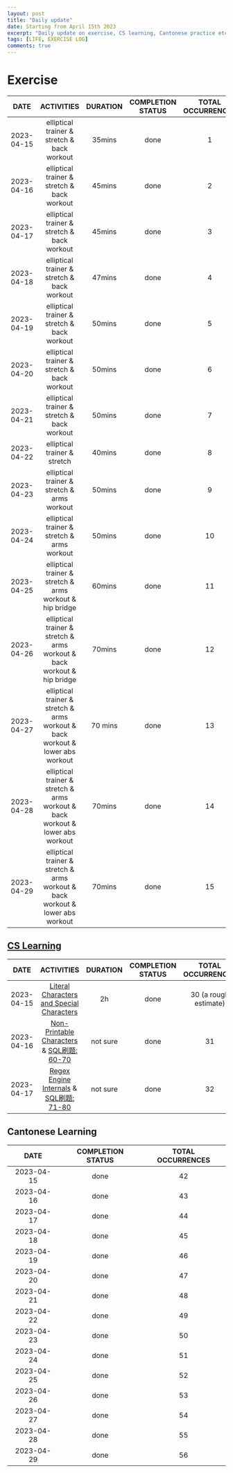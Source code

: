 ```yaml
---
layout: post
title: "Daily update"
date: Starting from April 15th 2023
excerpt: "Daily update on exercise, CS learning, Cantonese practice etc."  
tags: [LIFE, EXERCISE LOG]
comments: true
---
```


# Exercise   

| DATE	| ACTIVITIES | DURATION | COMPLETION STATUS | TOTAL OCCURRENCES | Countdown |
| :----: | :----: | :----: | :----: | :----:| :---: |
| 2023-04-15 | elliptical trainer & stretch & back workout | 35mins | done | 1 | 100 |
| 2023-04-16 | elliptical trainer & stretch & back workout | 45mins | done | 2 | 99 |
| 2023-04-17 | elliptical trainer & stretch & back workout | 45mins | done | 3 | 98 |
| 2023-04-18 | elliptical trainer & stretch & back workout | 47mins | done | 4 | 97 |
| 2023-04-19 | elliptical trainer & stretch & back workout | 50mins | done | 5 | 96 |
| 2023-04-20 | elliptical trainer & stretch & back workout | 50mins | done | 6 | 95 |
| 2023-04-21 | elliptical trainer & stretch & back workout | 50mins | done | 7 | 94 |
| 2023-04-22 | elliptical trainer & stretch | 40mins | done | 8 | 93 |
| 2023-04-23 | elliptical trainer & stretch & arms workout | 50mins | done | 9 | 92 |
| 2023-04-24 | elliptical trainer & stretch & arms workout | 50mins | done | 10 | 91 |
| 2023-04-25 | elliptical trainer & stretch & arms workout & hip bridge | 60mins | done | 11 | 90 |
| 2023-04-26 | elliptical trainer & stretch & arms workout & back workout & hip bridge | 70mins | done | 12 | 89 |
| 2023-04-27 | elliptical trainer & stretch & arms workout & back workout & lower abs workout | 70 mins | done | 13 | 88 |
| 2023-04-28 | elliptical trainer & stretch & arms workout & back workout & lower abs workout  | 70mins | done | 14 | 87 |
| 2023-04-29 | elliptical trainer & stretch & arms workout & back workout & lower abs workout  | 70mins | done | 15 | 86 |

## [CS Learning](https://mu-1104.github.io/CS-Learning-Log/)


| DATE	| ACTIVITIES | DURATION | COMPLETION STATUS | TOTAL OCCURRENCES |
| :----: | :----: | :----: | :----: | :----:|
| 2023-04-15| [Literal Characters and Special Characters](https://www.regular-expressions.info/characters.html) | 2h | done | 30 (a rough estimate) |
| 2023-04-16| [Non-Printable Characters](https://www.regular-expressions.info/nonprint.html) & [SQL刷题: 60-70](https://www.nowcoder.com/exam/oj?page=1&tab=SQL%E7%AF%87&topicId=298)  | not sure  | done | 31 |
| 2023-04-17| [Regex Engine Internals](https://se.ifmo.ru/~ad/Documentation/Mastering_RegExp/mastregex2-CHP-4-SECT-1.html) & [SQL刷题: 71-80](https://www.nowcoder.com/exam/oj?page=1&tab=SQL%E7%AF%87&topicId=298)  | not sure | done | 32 |


## Cantonese Learning

| DATE	| COMPLETION STATUS | TOTAL OCCURRENCES |
| :----: | :----: | :----: |
| 2023-04-15 | done | 42 |
| 2023-04-16 | done | 43 |
| 2023-04-17 | done | 44 |
| 2023-04-18 | done | 45 |
| 2023-04-19 | done | 46 |
| 2023-04-20 | done | 47 |
| 2023-04-21 | done | 48 |
| 2023-04-22 | done | 49 |
| 2023-04-23 | done | 50 |
| 2023-04-24 | done | 51 |
| 2023-04-25 | done | 52 |
| 2023-04-26 | done | 53 |
| 2023-04-27 | done | 54 |
| 2023-04-28 | done | 55 |
| 2023-04-29 | done | 56 |

